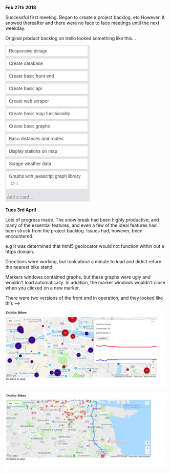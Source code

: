 **Feb 27th 2018**

Successful first meeting. Began to create a project backlog. etc
However, it snowed thereafter and there were no face to face meetings until the next weekday.

Original product backlog on trello looked something like this...

![original trello board](images/trello1.png)

**Tues 3rd April**

Lots of progress made. The snow break had been highly productive, and many of the essential features, and even a few of the ideal features had been struck from the project backlog. Issues had, however, been encountered.

e.g It was determined that html5 geolocator would not function within out a https domain.

Directions were working, but took about a minute to load and didn't return the nearest bike stand.

Markers windows contained graphs, but these graphs were ugly and wouldn't load automatically. In addition, the marker windows wouldn't close when you clicked on a new marker.

There were two versions of the front end in operation, and they looked like this -->

![picture](images/s1.png)

![picture2](images/w2.png)
